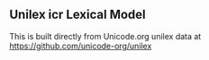 Unilex icr Lexical Model
----------------------

This is built directly from Unicode.org unilex data at
https://github.com/unicode-org/unilex
